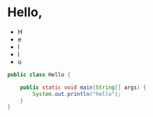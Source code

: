 Hello, 
====

- H
- e
- l
- l
- o

```java
public class Hello {

	public static void main(String[] args) {
		System.out.println("hello");
	}
}

```